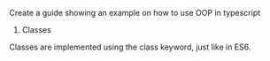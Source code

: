 Create a guide showing an example on how to use OOP in typescript

1. Classes

Classes are implemented using the class keyword, just like in ES6.


